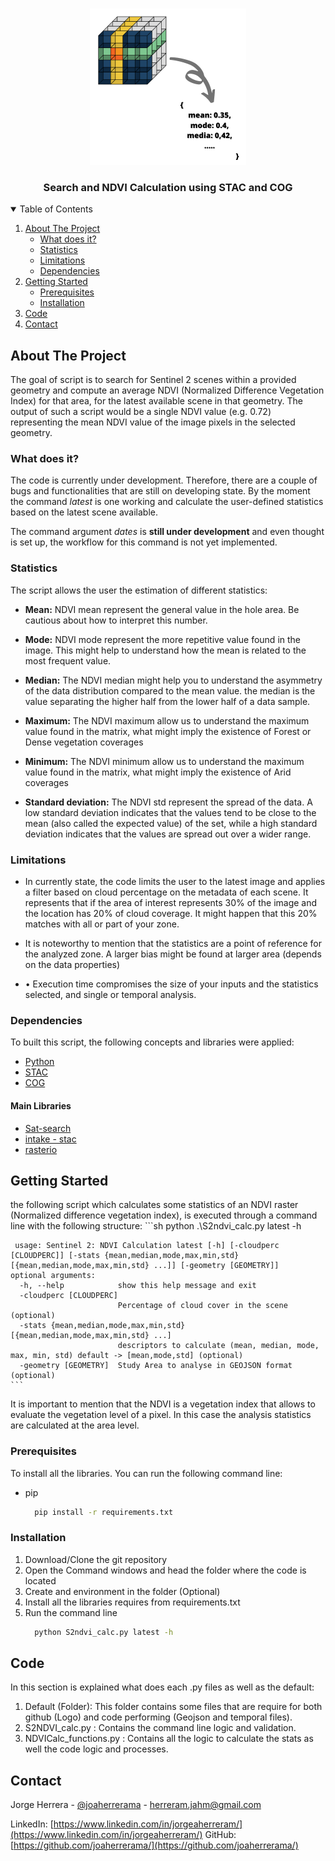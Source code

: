 <!-- PROJECT LOGO -->
<br />
<p align="center">
  <a href="https://github.com/joaherrerama/search-ndvi">
    <img src="default/img/logo.png" alt="Logo" width="250" height="250">
  </a>

  <h3 align="center">Search and NDVI Calculation using STAC and COG </h3>
</p>



<!-- TABLE OF CONTENTS -->
<details open="open">
  <summary>Table of Contents</summary>
  <ol>
    <li>
      <a href="#about-the-project">About The Project</a>
      <ul>
        <li><a href="#shat-does-it?">What does it?</a></li>
        <li><a href="#statistics">Statistics</a></li>
        <li><a href="#limitations">Limitations</a></li>
        <li><a href="#dependencies">Dependencies</a></li>
      </ul>
    </li>
    <li>
      <a href="#getting-started">Getting Started</a>
      <ul>
        <li><a href="#prerequisites">Prerequisites</a></li>
        <li><a href="#installation">Installation</a></li>
      </ul>
    </li>
    <li><a href="#code">Code</a></li>
    <li><a href="#contact">Contact</a></li>
  </ol>
</details>



<!-- ABOUT THE PROJECT -->
## About The Project

The goal of script is to search for Sentinel 2 scenes within a provided geometry and compute an average NDVI (Normalized Difference Vegetation Index) for that area, for the latest available scene in that geometry. The output of such a script would be a single NDVI value (e.g. 0.72) representing the mean NDVI value of the image pixels in the selected geometry.

### What does it?

The code is currently under development. Therefore, there are a couple of bugs and functionalities that are still on developing state. By the moment the command *latest* is one working and calculate the user-defined statistics based on the latest scene available. 

The command argument *dates* is **still under development** and even thought is set up, the workflow for this command is not yet implemented.

### Statistics

The script allows the user the estimation of different statistics:

* **Mean:** NDVI mean represent the general value in the hole area. Be cautious about how to interpret this number.

* **Mode:** NDVI mode represent the more repetitive value found in the image. This might help to understand how the mean is related to the most frequent value.
* **Median:** The NDVI median might help you to understand the asymmetry of the data distribution compared to the mean value. the median is the value separating the higher half from the lower half of a data sample.
* **Maximum:** The NDVI maximum allow us to understand the maximum value found in the matrix, what might imply the existence of Forest or Dense vegetation coverages
* **Minimum:** The NDVI minimum allow us to understand the maximum value found in the matrix, what might imply the existence of Arid coverages
* **Standard deviation:** The NDVI std represent the spread of the data. A low standard deviation indicates that the values tend to be close to the mean (also called the expected value) of the set, while a high standard deviation indicates that the values are spread out over a wider range.

###  Limitations

* In currently state, the code limits the user to the latest image and applies a filter based on cloud percentage on the metadata of each scene. It represents that if the area of interest represents 30% of the image and the location has 20% of cloud coverage. It might happen that this 20% matches with all or part of your zone.

* It is noteworthy to mention that the statistics are a point of reference for the analyzed zone. A larger bias might be found at larger area (depends on the data properties)

* •	Execution time compromises the size of your inputs and the statistics selected, and single or temporal analysis.


### Dependencies

To built this script, the following concepts and libraries were applied:

* [Python](https://www.python.org/)
* [STAC](http://sat-utils.github.io/sat-api/)
* [COG](https://www.cogeo.org/)

#### Main Libraries

* [Sat-search](https://github.com/sat-utils/sat-search)
* [intake - stac](https://github.com/intake/intake-stac)
* [rasterio](https://rasterio.readthedocs.io/en/latest/)

<!-- GETTING STARTED -->
## Getting Started

the following script which calculates some statistics of an NDVI raster (Normalized difference vegetation index), is executed through a command line with the following structure:
    ```sh
     python .\S2ndvi_calc.py latest -h
     
     usage: Sentinel 2: NDVI Calculation latest [-h] [-cloudperc [CLOUDPERC]] [-stats {mean,median,mode,max,min,std} [{mean,median,mode,max,min,std} ...]] [-geometry [GEOMETRY]]
    optional arguments:
      -h, --help            show this help message and exit
      -cloudperc [CLOUDPERC]
                            Percentage of cloud cover in the scene (optional)
      -stats {mean,median,mode,max,min,std} [{mean,median,mode,max,min,std} ...]
                            descriptors to calculate (mean, median, mode, max, min, std) default -> [mean,mode,std] (optional)
      -geometry [GEOMETRY]  Study Area to analyse in GEOJSON format (optional)
    ```
It is important to mention that the NDVI is a vegetation index that allows to evaluate the vegetation level of a pixel. In this case the analysis statistics are calculated at the area level.

### Prerequisites

To install all the libraries. You can run the following command line:

* pip
  ```sh
    pip install -r requirements.txt
  ```

### Installation

1. Download/Clone the git repository
2. Open the Command windows and head the folder where the code is located
3. Create and environment in the folder (Optional)
4. Install all the libraries requires from requirements.txt
5. Run the command line
    ```sh
      python S2ndvi_calc.py latest -h
    ```
<!-- CONTRIBUTING -->
## Code

In this section is explained what does each .py files as well as the default:

1. Default (Folder): This folder contains some files that are require for both github (Logo) and code performing (Geojson and temporal files).
2. S2NDVI_calc.py :  Contains the command line logic and validation.
3. NDVICalc_functions.py : Contains all the logic to calculate the stats as well the code logic and processes. 


<!-- CONTACT -->
## Contact

Jorge Herrera - [@joaherrerama](https://twitter.com/joaherrerama) - herreram.jahm@gmail.com

LinkedIn: [https://www.linkedin.com/in/jorgeaherreram/](https://www.linkedin.com/in/jorgeaherreram/)
GitHub: [https://github.com/joaherrerama/](https://github.com/joaherrerama/)







